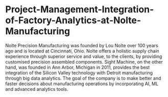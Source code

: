 # Project-Management-Integration-of-Factory-Analytics-at-Nolte-Manufacturing
Nolte Precision Manufacturing was founded by Lou Nolte over 100 years ago and is located at Cincinnati, Ohio. Nolte offers a holistic supply chain experience through superior service and value, to the clients, by providing customised precision assembled components. Sight Machine, on the other hand, was founded in Ann Arbor, Michigan in 2011, provides the best integration of the Silicon Valley technology with Detroit manufacturing through big data analytics. The goal of the company is to make better and faster decisions about manufacturing operations by incorporating AI, ML and advanced analytics tools.
